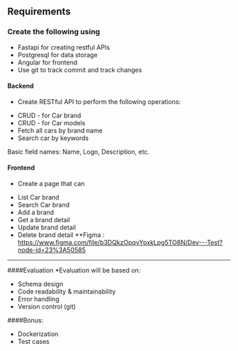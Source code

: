 ## Requirements
### Create the following using
- Fastapi for creating restful APIs
- Postgresql  for data storage
- Angular for frontend
- Use git to track commit and track changes



#### Backend
* Create RESTful API to perform the following operations:
- CRUD - for Car brand
- CRUD - for Car models
- Fetch all cars by brand name
- Search car by keywords

Basic field names: Name, Logo, Description, etc.
#### Frontend
* Create a page that can 
- List Car brand
- Search Car brand
- Add a brand
- Get a brand detail
- Update brand detail
- Delete brand detail
**Figma :  
https://www.figma.com/file/b3DQkzOpqyYpxkLpg5TO8N/Dev---Test?node-id=23%3A50585
---
####Evaluation
*Evaluation will be based on:
- Schema design
- Code readability & maintainability
- Error handling
- Version control (git)

####Bonus:
- Dockerization
- Test cases
